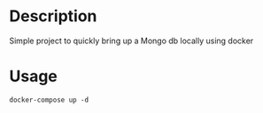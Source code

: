 # Description

Simple project to quickly bring up a Mongo db locally using docker

# Usage

`docker-compose up -d`
